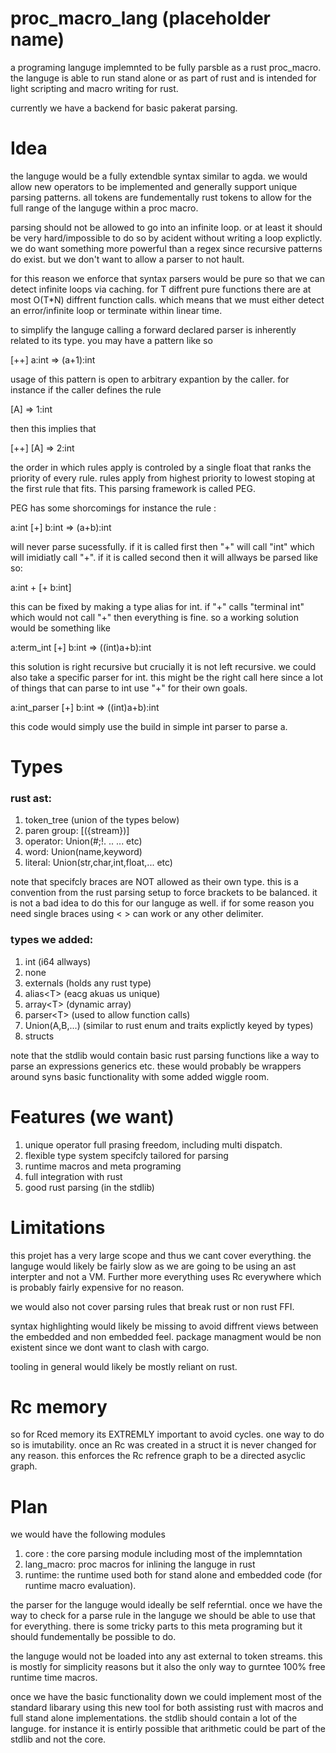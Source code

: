# proc_macro_lang  (placeholder name)
a programing languge implemnted to be fully parsble as a rust proc_macro.
the languge is able to run stand alone or as part of rust and is intended for light scripting and macro writing for rust.


currently we have a backend for basic pakerat parsing.

# Idea
the languge would be a fully extendble syntax similar to agda. we would allow new operators to be implemented and generally support unique parsing patterns. all tokens are fundementally rust tokens to allow for the full range of the languge within a proc macro.


parsing should not be allowed to go into an infinite loop. or at least it should be very hard/impossible to do so by acident without writing a loop explictly.
we do want something more powerful than a regex since recursive patterns do exist. but we don't want to allow a parser to not hault.


for this reason we enforce that syntax parsers would be pure so that we can detect infinite loops via caching. for T diffrent pure functions there are at most O(T\*N) diffrent function calls. which means that we must either detect an error/infinite loop or terminate within linear time.


to simplify the languge calling a forward declared parser is inherently related to its type.
you may have a pattern like so 

\[++\] a:int => (a+1):int

usage of this pattern is open to arbitrary expantion by the caller. for instance if the caller defines the rule

\[A\] => 1:int

then this implies that

\[++\] \[A\] => 2:int


the order in which rules apply is controled by a single float that ranks the priority of every rule. rules apply from highest priority to lowest stoping at the first rule that fits. This parsing framework is called PEG.


PEG has some shorcomings for instance the rule :

a:int \[+\] b:int => (a+b):int

will never parse sucessfully.
if it is called first then "+" will call "int" which will imidiatly call "+".
if it is called second then it will allways be parsed like so:

a:int + \[+ b:int\]

this can be fixed by making a type alias for int. if "+" calls "terminal int" which would not call "+" then everything is fine. so a working solution would be something like


a:term_int \[+\] b:int => ((int)a+b):int

this solution is right recursive but crucially it is not left recursive. we could also take a specific parser for int. this might be the right call here since a lot of things that can parse to int use "+" for their own goals.


a:int_parser \[+\] b:int => ((int)a+b):int

this code would simply use the build in simple int parser to parse a.

# Types

### rust ast:

1. token_tree (union of the types below)
2. paren group: \[({stream})\] 
3. operator: Union(#;!. .. ... etc)
4. word: Union(name,keyword)
5. literal: Union(str,char,int,float,... etc)

note that specifcly braces are NOT allowed as their own type. this is a convention from the rust parsing setup to force brackets to be balanced. it is not a bad idea to do this for our languge as well. if for some reason you need single braces using < > can work or any other delimiter.

### types we added:

1. int (i64 allways) 
2. none
3. externals (holds any rust type)
4. alias\<T\> (eacg akuas us unique)
5. array\<T\> (dynamic array)
6. parser\<T\> (used to allow function calls)
7. Union(A,B,...) (similar to rust enum and traits explictly keyed by types)
8. structs

note that the stdlib would contain basic rust parsing functions like a way to parse an expressions generics etc.
these would probably be wrappers around syns basic functionality with some added wiggle room.

# Features (we want)
1. unique operator full prasing freedom, including multi dispatch.
2. flexible type system specifcly tailored for parsing
3. runtime macros and meta programing
4. full integration with rust 
5. good rust parsing (in the stdlib)

# Limitations
this projet has a very large scope and thus we cant cover everything. the languge would likely be fairly slow as we are going to be using an ast interpter and not a VM. Further more everything uses Rc everywhere which is probably fairly expensive for no reason.

we would also not cover parsing rules that break rust or non rust FFI.

syntax highlighting would likely be missing to avoid diffrent views between the embedded and non embedded feel.
package managment would be non existent since we dont want to clash with cargo.

tooling in general would likely be mostly reliant on rust.

# Rc memory
so for Rced memory its EXTREMLY important to avoid cycles. one way to do so is imutability.
once an Rc was created in a struct it is never changed for any reason. this enforces the Rc refrence graph to be a directed asyclic graph.

# Plan
we would have the following modules

1. core : the core parsing module including most of the implemntation
2. lang_macro: proc macros for inlining the languge in rust
3. runtime: the runtime used both for stand alone and embedded code (for runtime macro evaluation).

the parser for the languge would ideally be self referntial.
once we have the way to check for a parse rule in the languge we should be able to use that for everything.
there is some tricky parts to this meta programing but it should fundementally be possible to do. 

the languge would not be loaded into any ast external to token streams. this is mostly for simplicity reasons but it also the only way to gurntee 100% free runtime time macros.

once we have the basic functionality down we could implement most of the standard libarary using this new tool for both assisting rust with macros and full stand alone implementations. the stdlib should contain a lot of the languge. for instance it is entirly possible that arithmetic could be part of the stdlib and not the core.